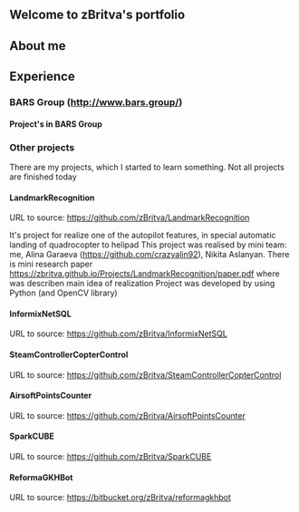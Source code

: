 ## Welcome to zBritva's portfolio


## About me


## Experience

### BARS Group (http://www.bars.group/)

#### Project's in BARS Group

### Other projects

There are my projects, which I started to learn something. Not all projects are finished today

#### LandmarkRecognition

URL to source: https://github.com/zBritva/LandmarkRecognition

It's project for realize one of the autopilot features, in special automatic landing of quadrocopter to helipad
This project was realised by mini team: me, Alina Garaeva (https://github.com/crazyalin92), Nikita Aslanyan.
There is mini research paper https://zbritva.github.io/Projects/LandmarkRecognition/paper.pdf where was describen main idea of realization
Project was developed by using Python (and OpenCV library)

#### InformixNetSQL

URL to source: https://github.com/zBritva/InformixNetSQL

#### SteamControllerCopterControl

URL to source: https://github.com/zBritva/SteamControllerCopterControl

#### AirsoftPointsCounter

URL to source: https://github.com/zBritva/AirsoftPointsCounter

#### SparkCUBE

URL to source: https://github.com/zBritva/SparkCUBE

#### ReformaGKHBot

URL to source: https://bitbucket.org/zBritva/reformagkhbot